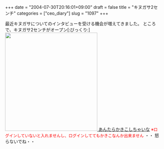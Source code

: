 +++
date = "2004-07-30T20:16:01+09:00"
draft = false
title = "キヌガサ2センチ"
categories = ["ceo_diary"]
slug = "1097"
+++

最近キヌガサについてのインタビューを受ける機会が増えてきました。
ところで、キヌガサ2センチがオープン[:びっくり:]
<a href="http://kinugasa.cc/2cm.php" target="_blank"><img src="http://ieiriblog.jugem.jp/?image=3994" width="301" height="322" alt="" class="pict" />
あんたらかきこしちゃいな</a>
<span style="font-size:small;color:red">※ログインしていないと入れませんし、ログインしててもかきこなんか出来ません</span>
・・
怒らないでね・・

